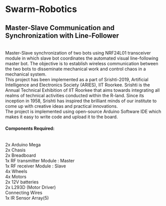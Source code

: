# Swarm-Robotics
## Master-Slave Communication and Synchronization with Line-Follower
<br>
Master-Slave synchronization of two bots using NRF24L01 transceiver module in which slave bot coordinates the automated visual line-following master bot. The objective is to establish wireless communication between the two bots to disseminate mechanical work and control chaos in a mechanical system.<br>
This project has been implemented as a part of Srishti-2019, Artificial Intelligence and Electronics Society (ARIES), IIT Roorkee. Srishti is the Annual Technical Exhibition of IIT Roorkee that aims towards integrating all realms of technical activities conducted within the R-land. Since its inception in 1958, Srishti has inspired the brilliant minds of our institute to come up with creative ideas and practical innovations.  <br>
The project is implemented using open-source Arduino Software IDE which makes it easy to write code and upload it to the board.
<h4> Components Required: </h4> <br>
2x Arduino Mega<br>
2x Chasis<br>
2x Breadboard<br>
1x RF transmitter Module : Master<br>
1x RF receiver Module : Slave<br>
4x Wheels<br>
4x Motors<br>
2x 12V batteries<br>
2x L293D (Motor Driver)<br>
Connecting Wires<br>
1x IR Sensor Array(5)<br>
